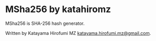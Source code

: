 # MSha256 by katahiromz

MSha256 is SHA-256 hash generator.

Written by Katayama Hirofumi MZ <katayama.hirofumi.mz@gmail.com>.
